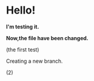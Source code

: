 # Hello!
**I'm testing it.**

**Now,the file have been changed.** 

(the first test)

Creating a new branch.

(2)